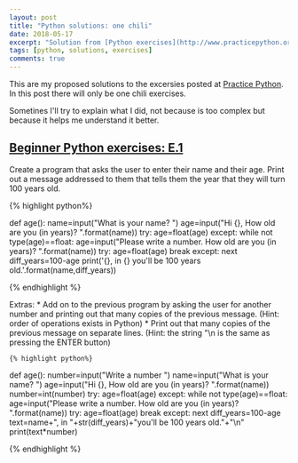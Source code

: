 ```yaml
---
layout: post
title: "Python solutions: one chili"
date: 2018-05-17
excerpt: "Solution from [Python exercises](http://www.practicepython.org), only one chili category"
tags: [python, solutions, exercises]
comments: true
---
```


This are my proposed solutions to the excersies posted at [Practice Python](http://www.practicepython.org). In this post there will only be one chili exercises. 

Sometines I'll try to explain what I did, not because is too complex but because it helps me understand it better.

##  [Beginner Python exercises: E.1](http://www.practicepython.org/exercise/2014/01/29/01-character-input.html)

Create a program that asks the user to enter their name and their age. Print out a message addressed to them that tells them the year that they will turn 100 years old.

{% highlight python%} 

def age():
    name=input("What is your name? ")
    age=input("Hi {}, How old are you (in years)? ".format(name))
    try:
        age=float(age)
    except:
        while not type(age)==float:
            age=input("Please write a number. How old are you (in years)? ".format(name))
            try:
                age=float(age)
                break
            except:
                next
    diff_years=100-age
    print('{}, in {} you\'ll be 100 years old.'.format(name,diff_years))

{% endhighlight %}

Extras:
	*	Add on to the previous program by asking the user for another number and printing out that many copies of the previous message. (Hint: order of operations exists in Python)
    *	Print out that many copies of the previous message on separate lines. (Hint: the string "\n is the same as pressing the ENTER button)

	{% highlight python%} 

def age():
    number=input("Write a number ")
    name=input("What is your name? ")
    age=input("Hi {}, How old are you (in years)? ".format(name))
    number=int(number)
    try:
        age=float(age)
    except:
        while not type(age)==float:
            age=input("Please write a number. How old are you (in years)? ".format(name))
            try:
                age=float(age)
                break
            except:
                next
    diff_years=100-age
    text=name+", in "+str(diff_years)+"you\'ll be 100 years old."+"\n"
    print(text*number)
	
{% endhighlight %}